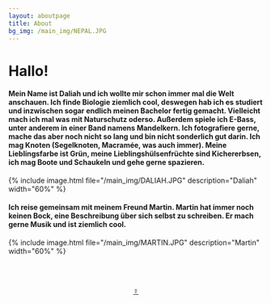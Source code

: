 ```yaml
---
layout: aboutpage
title: About
bg_img: /main_img/NEPAL.JPG
---
```

# Hallo!

#### Mein Name ist Daliah und ich wollte mir schon immer mal die Welt anschauen. Ich finde Biologie ziemlich cool, deswegen hab ich es studiert und inzwischen sogar endlich meinen Bachelor fertig gemacht. Vielleicht mach ich mal was mit Naturschutz oderso. Außerdem spiele ich E-Bass, unter anderem in einer Band namens Mandelkern. Ich fotografiere gerne, mache das aber noch nicht so lang und bin nicht sonderlich gut darin. Ich mag Knoten (Segelknoten, Macramée, was auch immer). Meine Lieblingsfarbe ist Grün, meine Lieblingshülsenfrüchte sind Kichererbsen, ich mag Boote und Schaukeln und gehe gerne spazieren.

{% include image.html file="/main_img/DALIAH.JPG" description="Daliah" width="60%" %}

#### Ich reise gemeinsam mit meinem Freund Martin. Martin hat immer noch keinen Bock, eine Beschreibung über sich selbst zu schreiben. Er mach gerne Musik und ist ziemlich cool.

{% include image.html file="/main_img/MARTIN.JPG" description="Martin" width="60%" %}

<br><br>
<div class="secretlink">
    <center>
        <a href="/secret_discovered.html">&#9791;</a>
    </center>
</div>
